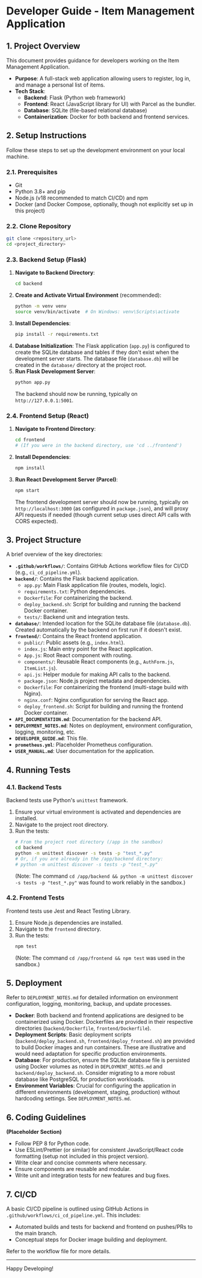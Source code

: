 # Developer Guide - Item Management Application

## 1. Project Overview

This document provides guidance for developers working on the Item Management Application.

*   **Purpose**: A full-stack web application allowing users to register, log in, and manage a personal list of items.
*   **Tech Stack**:
    *   **Backend**: Flask (Python web framework)
    *   **Frontend**: React (JavaScript library for UI) with Parcel as the bundler.
    *   **Database**: SQLite (file-based relational database)
    *   **Containerization**: Docker for both backend and frontend services.

## 2. Setup Instructions

Follow these steps to set up the development environment on your local machine.

### 2.1. Prerequisites
*   Git
*   Python 3.8+ and pip
*   Node.js (v18 recommended to match CI/CD) and npm
*   Docker (and Docker Compose, optionally, though not explicitly set up in this project)

### 2.2. Clone Repository
```bash
git clone <repository_url>
cd <project_directory>
```

### 2.3. Backend Setup (Flask)
1.  **Navigate to Backend Directory**:
    ```bash
    cd backend
    ```
2.  **Create and Activate Virtual Environment** (recommended):
    ```bash
    python -m venv venv
    source venv/bin/activate  # On Windows: venv\Scripts\activate
    ```
3.  **Install Dependencies**:
    ```bash
    pip install -r requirements.txt
    ```
4.  **Database Initialization**:
    The Flask application (`app.py`) is configured to create the SQLite database and tables if they don't exist when the development server starts. The database file (`database.db`) will be created in the `database/` directory at the project root.
5.  **Run Flask Development Server**:
    ```bash
    python app.py
    ```
    The backend should now be running, typically on `http://127.0.0.1:5001`.

### 2.4. Frontend Setup (React)
1.  **Navigate to Frontend Directory**:
    ```bash
    cd frontend 
    # (If you were in the backend directory, use 'cd ../frontend')
    ```
2.  **Install Dependencies**:
    ```bash
    npm install
    ```
3.  **Run React Development Server (Parcel)**:
    ```bash
    npm start
    ```
    The frontend development server should now be running, typically on `http://localhost:3000` (as configured in `package.json`), and will proxy API requests if needed (though current setup uses direct API calls with CORS expected).

## 3. Project Structure

A brief overview of the key directories:

*   **`.github/workflows/`**: Contains GitHub Actions workflow files for CI/CD (e.g., `ci_cd_pipeline.yml`).
*   **`backend/`**: Contains the Flask backend application.
    *   `app.py`: Main Flask application file (routes, models, logic).
    *   `requirements.txt`: Python dependencies.
    *   `Dockerfile`: For containerizing the backend.
    *   `deploy_backend.sh`: Script for building and running the backend Docker container.
    *   `tests/`: Backend unit and integration tests.
*   **`database/`**: Intended location for the SQLite database file (`database.db`). Created automatically by the backend on first run if it doesn't exist.
*   **`frontend/`**: Contains the React frontend application.
    *   `public/`: Public assets (e.g., `index.html`).
    *   `index.js`: Main entry point for the React application.
    *   `App.js`: Root React component with routing.
    *   `components/`: Reusable React components (e.g., `AuthForm.js`, `ItemList.js`).
    *   `api.js`: Helper module for making API calls to the backend.
    *   `package.json`: Node.js project metadata and dependencies.
    *   `Dockerfile`: For containerizing the frontend (multi-stage build with Nginx).
    *   `nginx.conf`: Nginx configuration for serving the React app.
    *   `deploy_frontend.sh`: Script for building and running the frontend Docker container.
*   **`API_DOCUMENTATION.md`**: Documentation for the backend API.
*   **`DEPLOYMENT_NOTES.md`**: Notes on deployment, environment configuration, logging, monitoring, etc.
*   **`DEVELOPER_GUIDE.md`**: This file.
*   **`prometheus.yml`**: Placeholder Prometheus configuration.
*   **`USER_MANUAL.md`**: User documentation for the application.

## 4. Running Tests

### 4.1. Backend Tests
Backend tests use Python's `unittest` framework.
1.  Ensure your virtual environment is activated and dependencies are installed.
2.  Navigate to the project root directory.
3.  Run the tests:
    ```bash
    # From the project root directory (/app in the sandbox)
    cd backend 
    python -m unittest discover -s tests -p "test_*.py"
    # Or, if you are already in the /app/backend directory:
    # python -m unittest discover -s tests -p "test_*.py"
    ```
    (Note: The command `cd /app/backend && python -m unittest discover -s tests -p "test_*.py"` was found to work reliably in the sandbox.)

### 4.2. Frontend Tests
Frontend tests use Jest and React Testing Library.
1.  Ensure Node.js dependencies are installed.
2.  Navigate to the `frontend` directory.
3.  Run the tests:
    ```bash
    npm test
    ```
    (Note: The command `cd /app/frontend && npm test` was used in the sandbox.)

## 5. Deployment

Refer to `DEPLOYMENT_NOTES.md` for detailed information on environment configuration, logging, monitoring, backup, and update processes.

*   **Docker**: Both backend and frontend applications are designed to be containerized using Docker. Dockerfiles are provided in their respective directories (`backend/Dockerfile`, `frontend/Dockerfile`).
*   **Deployment Scripts**: Basic deployment scripts (`backend/deploy_backend.sh`, `frontend/deploy_frontend.sh`) are provided to build Docker images and run containers. These are illustrative and would need adaptation for specific production environments.
*   **Database**: For production, ensure the SQLite database file is persisted using Docker volumes as noted in `DEPLOYMENT_NOTES.md` and `backend/deploy_backend.sh`. Consider migrating to a more robust database like PostgreSQL for production workloads.
*   **Environment Variables**: Crucial for configuring the application in different environments (development, staging, production) without hardcoding settings. See `DEPLOYMENT_NOTES.md`.

## 6. Coding Guidelines

**(Placeholder Section)**

*   Follow PEP 8 for Python code.
*   Use ESLint/Prettier (or similar) for consistent JavaScript/React code formatting (setup not included in this project version).
*   Write clear and concise comments where necessary.
*   Ensure components are reusable and modular.
*   Write unit and integration tests for new features and bug fixes.

## 7. CI/CD

A basic CI/CD pipeline is outlined using GitHub Actions in `.github/workflows/ci_cd_pipeline.yml`. This includes:
*   Automated builds and tests for backend and frontend on pushes/PRs to the main branch.
*   Conceptual steps for Docker image building and deployment.

Refer to the workflow file for more details.

---
Happy Developing!
